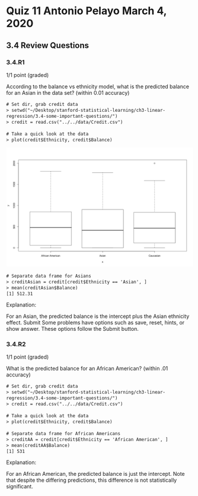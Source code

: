 # Quiz 11 Antonio Pelayo March 4, 2020
## 3.4 Review Questions
### 3.4.R1
1/1 point (graded)

According to the balance vs ethnicity model, what is the predicted balance for an 
Asian in the data set? (within 0.01 accuracy)
 
 ```
# Set dir, grab credit data
> setwd("~/Desktop/stanford-statistical-learning/ch3-linear-regression/3.4-some-important-questions/")
> credit = read.csv("../../data/Credit.csv")

# Take a quick look at the data
> plot(credit$Ethnicity, credit$Balance)
```
![](ethnicity-vs-credit-balance.bmp)
```
# Separate data frame for Asians 
> creditAsian = credit[credit$Ethnicity == 'Asian', ]
> mean(creditAsian$Balance)
[1] 512.31
 ```
Explanation:

For an Asian, the predicted balance is the intercept plus the Asian ethnicity effect.
Submit Some problems have options such as save, reset, hints, or show answer. 
These options follow the Submit button.


### 3.4.R2
1/1 point (graded)

What is the predicted balance for an African American? (within .01 accuracy)
```
# Set dir, grab credit data
> setwd("~/Desktop/stanford-statistical-learning/ch3-linear-regression/3.4-some-important-questions/")
> credit = read.csv("../../data/Credit.csv")

# Take a quick look at the data
> plot(credit$Ethnicity, credit$Balance)

# Separate data frame for African Americans
> creditAA = credit[credit$Ethnicity == 'African American', ]
> mean(creditAA$Balance)
[1] 531
```
Explanation:

For an African American, the predicted balance is just the intercept.
Note that despite the differing predictions, this difference is not statistically 
significant.